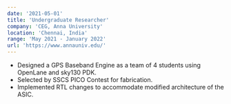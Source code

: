 ```yaml
---
date: '2021-05-01'
title: 'Undergraduate Researcher'
company: 'CEG, Anna University'
location: 'Chennai, India'
range: 'May 2021 - January 2022'
url: 'https://www.annauniv.edu/'
---
```


<!-- - Implemented RTL changes(in Verilog) to accommodate the modified architecture of the ASIC.
- Wrote test benches to simulate and verify the behavioral functioning of any given module -->

- Designed a GPS Baseband Engine as a team of 4 students using OpenLane and sky130 PDK.
- Selected by SSCS PICO Contest for fabrication.
- Implemented RTL changes to accommodate modified architecture of the ASIC.
